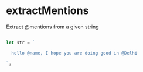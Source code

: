 # extractMentions
Extract @mentions from a given string

```javascript

let str = `

  hello @name, I hope you are doing good in @Delhi

`;

```
